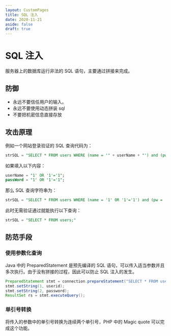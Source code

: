 ```yaml
---
layout: CustomPages
title: SQL 注入
date: 2020-11-21
aside: false
draft: true
---
```


# SQL 注入

服务器上的数据库运行非法的 SQL 语句，主要通过拼接来完成。

## 防御

- 永远不要信任用户的输入。
- 永远不要使用动态拼装 sql
- 不要把机密信息直接存放

## 攻击原理

例如一个网站登录验证的 SQL 查询代码为：

```sql
strSQL = "SELECT * FROM users WHERE (name = '" + userName + "') and (pw = '"+ passWord +"');"
```

如果填入以下内容：

```sql
userName = "1' OR '1'='1";
passWord = "1' OR '1'='1";
```

那么 SQL 查询字符串为：

```sql
strSQL = "SELECT * FROM users WHERE (name = '1' OR '1'='1') and (pw = '1' OR '1'='1');"
```

此时无需验证通过就能执行以下查询：

```sql
strSQL = "SELECT * FROM users;"
```

## 防范手段

### 使用参数化查询

Java 中的 PreparedStatement 是预先编译的 SQL 语句，可以传入适当参数并且多次执行。由于没有拼接的过程，因此可以防止 SQL 注入的发生。

```java
PreparedStatement stmt = connection.prepareStatement("SELECT * FROM users WHERE userid=? AND password=?");
stmt.setString(1, userid);
stmt.setString(2, password);
ResultSet rs = stmt.executeQuery();
```

### 单引号转换

将传入的参数中的单引号转换为连续两个单引号，PHP 中的 Magic quote 可以完成这个功能。
